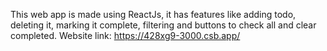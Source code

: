 This web app is made using ReactJs, it has features like adding todo, deleting it, marking it complete, filtering and buttons to check all and clear completed.
Website link: https://428xg9-3000.csb.app/
